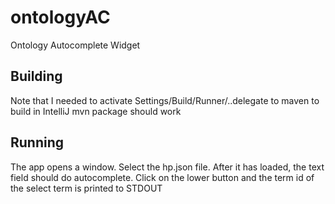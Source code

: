 # ontologyAC
Ontology Autocomplete Widget


## Building
Note that I needed to activate Settings/Build/Runner/..delegate to maven to build in IntelliJ
mvn package should work

## Running
The app opens a window. Select the hp.json file. After it has loaded, the text field should do autocomplete.
Click on the lower button and the term id of the select term is printed to STDOUT

